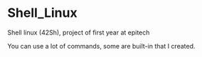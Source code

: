 # Shell_Linux

Shell linux (42Sh), project of first year at epitech

You can use a lot of commands, some are built-in that I created.
